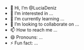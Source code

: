 - 👋 Hi, I’m @LuciaDeniz
- 👀 I’m interested in ...
- 🌱 I’m currently learning ...
- 💞️ I’m looking to collaborate on ...
- 📫 How to reach me ...
- 😄 Pronouns: ...
- ⚡ Fun fact: ...

<!---
LuciaDeniz/LuciaDeniz is a ✨ special ✨ repository because its `README.md` (this file) appears on your GitHub profile.
You can click the Preview link to take a look at your changes.
--->
